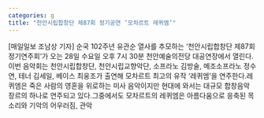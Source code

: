 ```yaml
---
categories: g
title: "천안시립합창단 제87회 정기공연 ‘모차르트 레퀴엠’"
---
```

[매일일보 조남상 기자] 순국 102주년 유관순 열사를 추모하는 ‘천안시립합창단 제87회 정기연주회’가 오는 28일 수요일 오후 7시 30분 천안예술의전당 대공연장에서 열린다.이번 음악회는 천안시립합창단, 천안시립교향악단, 소프라노 김방술, 메조소프라노 정수연, 테너 김세일, 베이스 최웅조가 출연해 모차르트 최고의 유작 ‘레퀴엠’을 연주한다.레퀴엠은 죽은 사람의 영혼을 위로하는 미사 음악이지만 현대에 와서는 대규모 합창음악 장르의 하나로 연주되고 있다.그중에서도 모차르트의 레퀴엠은 아름다움으로 응축된 목소리와 기악의 어우러짐, 관악